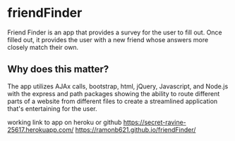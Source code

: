 # friendFinder

Friend Finder is an app that provides a survey for the user to fill out. Once filled out, it provides the user with a new friend whose answers more closely match their own.

## Why does this matter?

The app utilizes AJAx calls, bootstrap, html, jQuery, Javascript, and Node.js with the express and path packages showing the ability to route different parts of a website from different files to create a streamlined application that's entertaining for the user.

working link to app on heroku or github
https://secret-ravine-25617.herokuapp.com/
https://ramonb621.github.io/friendFinder/
